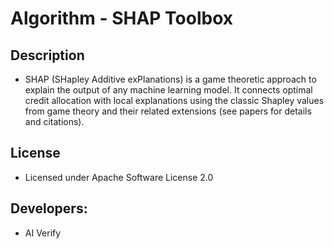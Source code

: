 # Algorithm - SHAP Toolbox

## Description
* SHAP (SHapley Additive exPlanations) is a game theoretic approach to explain the output of any machine learning model. It connects optimal credit allocation with local explanations using the classic Shapley values from game theory and their related extensions (see papers for details and citations).

## License
* Licensed under Apache Software License 2.0

## Developers:
* AI Verify
